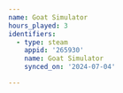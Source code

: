 ```yaml
---
name: Goat Simulator
hours_played: 3
identifiers:
  - type: steam
    appid: '265930'
    name: Goat Simulator
    synced_on: '2024-07-04'

---
```

